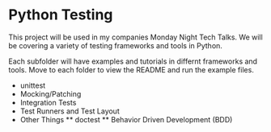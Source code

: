 Python Testing
==============

This project will be used in my companies Monday Night Tech Talks. We will be covering a variety of testing frameworks and tools in Python.

Each subfolder will have examples and tutorials in differnt frameworks and tools. Move to each folder to view the README and run the example files.

* unittest
* Mocking/Patching
* Integration Tests
* Test Runners and Test Layout
* Other Things
** doctest
** Behavior Driven Development (BDD)
